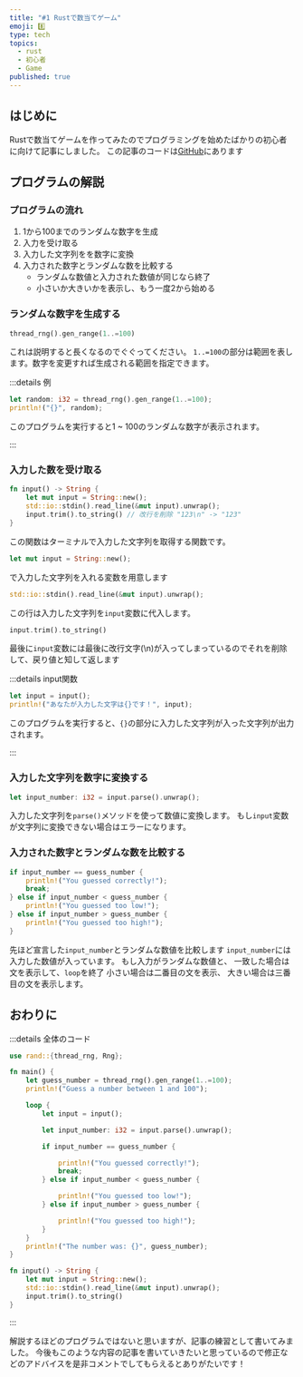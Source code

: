 ```yaml
---
title: "#1 Rustで数当てゲーム"
emoji: 8️⃣
type: tech
topics:
  - rust
  - 初心者
  - Game
published: true
---
```


## はじめに

Rustで数当てゲームを作ってみたのでプログラミングを始めたばかりの初心者に向けて記事にしました。
この記事のコードは[GitHub]にあります

## プログラムの解説

### プログラムの流れ

1. 1から100までのランダムな数字を生成
2. 入力を受け取る
3. 入力した文字列をを数字に変換
4. 入力された数字とランダムな数を比較する
    - ランダムな数値と入力された数値が同じなら終了
    - 小さいか大きいかを表示し、もう一度2から始める

### ランダムな数字を生成する

```rust
thread_rng().gen_range(1..=100)
```

これは説明すると長くなるのでぐぐってください。
`1..=100`の部分は範囲を表します。数字を変更すれば生成される範囲を指定できます。

:::details 例

```rust
let random: i32 = thread_rng().gen_range(1..=100);
println!("{}", random);
```

このプログラムを実行すると1 ~ 100のランダムな数字が表示されます。

:::

### 入力した数を受け取る

```rust
fn input() -> String {
    let mut input = String::new();
    std::io::stdin().read_line(&mut input).unwrap(); 
    input.trim().to_string() // 改行を削除 "123\n" -> "123"
}
```

この関数はターミナルで入力した文字列を取得する関数です。

```rust
let mut input = String::new();
```

で入力した文字列を入れる変数を用意します

```rust
std::io::stdin().read_line(&mut input).unwrap();
```

この行は入力した文字列を`input`変数に代入します。

```rust
input.trim().to_string()
```

最後に`input`変数には最後に改行文字(\n)が入ってしまっているのでそれを削除して、戻り値と知して返します

:::details input関数

```rust
let input = input();
println!("あなたが入力した文字は{}です！", input);
```

このプログラムを実行すると、`{}`の部分に入力した文字列が入った文字列が出力されます。

:::

### 入力した文字列を数字に変換する

```rust
let input_number: i32 = input.parse().unwrap();
```

入力した文字列を`parse()`メソッドを使って数値に変換します。
もし`input`変数が文字列に変換できない場合はエラーになります。

### 入力された数字とランダムな数を比較する

```rust
if input_number == guess_number {
    println!("You guessed correctly!");
    break;
} else if input_number < guess_number {
    println!("You guessed too low!");
} else if input_number > guess_number {
    println!("You guessed too high!");
}
```

先ほど宣言した`input_number`とランダムな数値を比較します
`input_number`には入力した数値が入っています。
もし入力がランダムな数値と、
一致した場合は文を表示して、`loop`を終了
小さい場合は二番目の文を表示、
大きい場合は三番目の文を表示します。

## おわりに

:::details 全体のコード

```rust
use rand::{thread_rng, Rng};

fn main() {
    let guess_number = thread_rng().gen_range(1..=100);
    println!("Guess a number between 1 and 100");

    loop {
        let input = input();

        let input_number: i32 = input.parse().unwrap();

        if input_number == guess_number {

            println!("You guessed correctly!");
            break;
        } else if input_number < guess_number {

            println!("You guessed too low!");
        } else if input_number > guess_number {

            println!("You guessed too high!");
        }
    }
    println!("The number was: {}", guess_number);
}

fn input() -> String {
    let mut input = String::new();
    std::io::stdin().read_line(&mut input).unwrap();
    input.trim().to_string()
}
```

:::

解説するほどのプログラムではないと思いますが、記事の練習として書いてみました。
今後もこのような内容の記事を書いていきたいと思っているので修正などのアドバイスを是非コメントでしてもらえるとありがたいです！

[GitHub]: https://github.com/daizyoo/number-guessing
